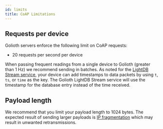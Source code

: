 ```yaml
---
id: limits
title: CoAP Limitations
---
```


## Requests per device

Golioth servers enforce the following limit on CoAP requests:

* 20 requests per second per device

When passing frequent readings from a single device to Golioth (greater than 1
Hz) we recommend sending in batches. As noted for the [LightDB Stream
service](/data-handling/stored-data/lightdb-stream/sending-data), your device
can add timestamps to data packets by using `t`, `ts`, or `time` as the key. The
Golioth LightDB Stream service will use the timestamp for the database entry
instead of the time received.

## Payload length

We recommend that you limit your payload length to 1024 bytes. The
expected result of sending larger payloads is [IP
fragmentation](https://en.wikipedia.org/wiki/IP_fragmentation) which may result
in unwanted retransmissions.
